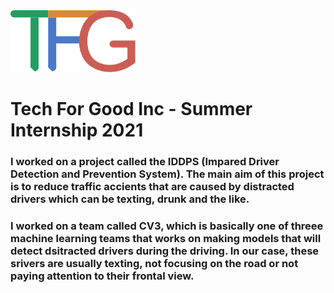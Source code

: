 <img src= https://github.com/Nlege001/ReactiveRiskIdentification/blob/main/TechForGood_Logo.png.webp width = 200>


# Tech For Good Inc - Summer Internship 2021

### I worked on a project called the IDDPS (Impared Driver Detection and Prevention System). The main aim of this project is to reduce traffic accients that are caused by distracted drivers which can be texting, drunk and the like.

### I worked on a team called CV3, which is basically one of threee machine learning teams that works on making models that will detect dsitracted drivers during the driving. In our case, these srivers are usually texting, not focusing on the road or not paying attention to their frontal view. 
